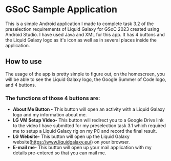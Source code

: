 # GSoC Sample Application

This is a simple Android application I made to complete task 3.2 of the preselection requirements of Liquid Galaxy for GSoC 2023 created using Android Studio.
I have used Java and XML for this app.
It has 4 buttons and the Liquid Galaxy logo as it's icon as well as in several places inside the application.
## How to use
The usage of the app is pretty simple to figure out, on the homescreen, you will be able to see the Liquid Galaxy logo, the Google Summer of Code logo, and 4 buttons.
### The functions of those 4 buttons are: 
* **About Me Button -** This button will open an activity with a Liquid Galaxy logo and my information about me.
* **LG VM Setup Video-** This button will redirect you to a Google Drive link to the video I have submitted for my preselection task 3.1 which required me to setup a Liquid Galaxy rig on my PC and record the final result.
* **LG Website-** This button will open up the Liquid Galaxy website(https://www.liquidgalaxy.eu/) on your browser.
* **E-mail me-** This button will open up your mail application with my details pre-entered so that you can mail me.
